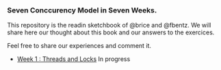 ### Seven Conccurency Model in Seven Weeks.

This repository is the readin sketchbook of @brice and @fbentz. We will share here our thought about this book and our answers to the exercices.

Feel free to share our experiences and comment it.

* [Week 1 : Threads and Locks](day1/README.md) In progress